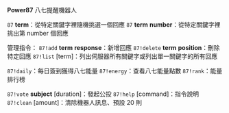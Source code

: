 **Power87** 八七提醒機器人

`87` __term__：從特定關鍵字裡隨機挑選一個回應
`87` __term__ __number__：從特定關鍵字裡挑出第 number 個回應

管理指令：
`87!add` __term__ __response__：新增回應
`87!delete` __term__ __position__：刪除特定回應
`87!list` [term]：列出伺服器所有關鍵字或列出單一關鍵字的所有回應

`87!daily`：每日簽到獲得八七能量
`87!energy`：查看八七能量點數
`87!rank`：能量排行榜

`87!vote` __subject__ [duration]：發起公投
`87!help` [command]：指令說明
`87!clean` [amount]：清除機器人訊息、預設 20 則
